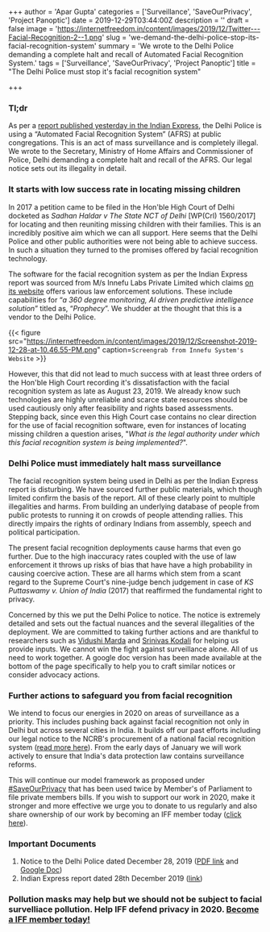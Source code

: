 +++
author = 'Apar Gupta'
categories = ['Surveillance', 'SaveOurPrivacy', 'Project Panoptic']
date = 2019-12-29T03:44:00Z
description = ''
draft = false
image = 'https://internetfreedom.in/content/images/2019/12/Twitter---Facial-Recognition-2--1.png'
slug = 'we-demand-the-delhi-police-stop-its-facial-recognition-system'
summary = 'We wrote to the Delhi Police demanding a complete halt and recall of Automated Facial Recognition System.'
tags = ['Surveillance', 'SaveOurPrivacy', 'Project Panoptic']
title = "The Delhi Police must stop it's facial recognition system"

+++


### Tl;dr

As per a [report published yesterday in the Indian Express](https://indianexpress.com/article/india/police-film-protests-run-its-images-through-face-recognition-software-to-screen-crowd-6188246/), the Delhi Police is using a “Automated Facial Recognition System” (AFRS) at public congregations. This is an act of mass surveillance and is completely illegal. We wrote to the Secretary, Ministry of Home Affairs and Commissioner of Police, Delhi demanding a complete halt and recall of the AFRS. Our legal notice sets out its illegality in detail.

### It starts with low success rate in locating missing children

In 2017 a petition came to be filed in the Hon'ble High Court of Delhi docketed as _Sadhan Haldar v The State NCT of Delhi_ [WP(Crl) 1560/2017] for locating and then reuniting missing children with their families. This is an incredibly positive aim which we can all support. Here seems that the Delhi Police and other public authorities were not being able to achieve success. In such a situation they turned to the promises offered by facial recognition technology.

The software for the facial recognition system as per the Indian Express report was sourced from M/s Innefu Labs Private Limited which claims [on its website](https://www.innefu.com/law-enforcement/) offers various law enforcement solutions. These include capabilities for “_a 360 degree monitoring, AI driven predictive intelligence solution_” titled as, “_Prophecy_”. We shudder at the thought that this is a vendor to the Delhi Police.

{{< figure src="https://internetfreedom.in/content/images/2019/12/Screenshot-2019-12-28-at-10.46.55-PM.png" caption=`Screengrab from Innefu System's Website` >}}

However, this that did not lead to much success with at least three orders of the Hon'ble High Court recording it's dissatisfaction with the facial recognition system as late as August 23, 2019. We already know such technologies are highly unreliable and scarce state resources should be used cautiously only after feasibility and rights based assessments. Stepping back, since even this High Court case contains no clear direction for the use of facial recognition software, even for instances of locating missing children a question arises, "_What is the legal authority under which this facial recognition system is being implemented?_".

### Delhi Police must immediately halt mass surveillance

The facial recognition system being used in Delhi as per the Indian Express report is disturbing. We have sourced further public materials, which though limited confirm the basis of the report. All of these clearly point to multiple illegalities and harms. From building an underlying database of people from public protests to running it on crowds of people attending rallies. This directly impairs the rights of ordinary Indians from assembly, speech and political participation.

The present facial recognition deployments cause harms that even go further. Due to the high inaccuracy rates coupled with the use of law enforcement it throws up risks of bias that have have a high probability in causing coercive action. These are all harms which stem from a scant regard to the Supreme Court's nine-judge bench judgement in case of _KS Puttaswamy v. Union of India_ (2017) that reaffirmed the fundamental right to privacy.

Concerned by this we put the Delhi Police to notice. The notice is extremely detailed and sets out the factual nuances and the several illegalities of the deployment. We are committed to taking further actions and are thankful to researchers such as [Vidushi Marda](https://twitter.com/VidushiMarda) and [Srinivas Kodali](https://twitter.com/digitaldutta) for helping us provide inputs. We cannot win the fight against surveillance alone. All of us need to work together. A google doc version has been made available at the bottom of the page specifically to help you to craft similar notices or consider advocacy actions.

### Further actions to safeguard you from facial recognition

We intend to focus our energies in 2020 on areas of surveillance as a priority. This includes pushing back against facial recognition not only in Delhi but across several cities in India. It builds off our past efforts including our legal notice to the NCRB's procurement of a national facial recognition system ([read more here](https://internetfreedom.in/ghost/#/editor/post/5e077e58c7acab7688a6ae14)).  From the early days of January we will work actively to ensure that India's data protection law contains surveillance reforms.

This will continue our model framework as proposed under [#SaveOurPrivacy](https://internetfreedom.in/we-demand-the-delhi-police-stop-its-facial-recognition-system/www.saveourprivacy.in) that has been used twice by Member's of Parliament to file private members bills. If you wish to support our work in 2020, make it stronger and more effective we urge you to donate to us regularly and also share ownership of our work by becoming an IFF member today ([click here](https://internetfreedom.in/donate/)).

### Important Documents

1. Notice to the Delhi Police dated December 28, 2019 ([PDF link](https://drive.google.com/file/d/1-GA-LlcVlnm0Ln4nuA_E_gLBMr6zeWzn/view?usp=sharing) and [Google Doc](https://docs.google.com/document/d/1AAKCOYLDQ831WKwHIX1aji_w2mDSHhScMTAC0CtgXPo/edit?usp=sharing))
2. Indian Express report dated 28th December 2019 ([link](https://indianexpress.com/article/india/police-film-protests-run-its-images-through-face-recognition-software-to-screen-crowd-6188246/))

### Pollution masks may help but we should not be subject to facial survelliace pollution. Help IFF defend privacy in 2020. [Become a IFF member today!](https://internetfreedom.in/donate/)

